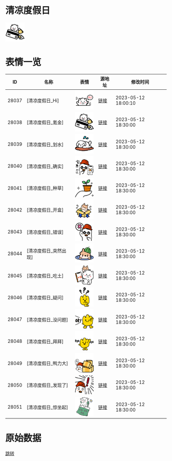 # 清凉度假日

<img src="./cover.png" height="60" alt="cover" />

# 表情一览

|ID|名称|表情|源地址|修改时间|
|----|----|----|----|----|
|28037|[清凉度假日_Hi]|<img src="./pic/028037_%5B清凉度假日_Hi%5D.png" height="60" alt="Hi"/>|[链接](https://i0.hdslb.com/bfs/garb/c01f725b7e3fa81624efd87e487c2cd39dcebb5f.png)|2023-05-12 18:00:10|
|28038|[清凉度假日_氪金]|<img src="./pic/028038_%5B清凉度假日_氪金%5D.png" height="60" alt="氪金"/>|[链接](https://i0.hdslb.com/bfs/garb/c4ed879b2ece96d123dd1cad73a5255e1aaab646.png)|2023-05-12 18:30:00|
|28039|[清凉度假日_划水]|<img src="./pic/028039_%5B清凉度假日_划水%5D.png" height="60" alt="划水"/>|[链接](https://i0.hdslb.com/bfs/garb/f26ea93a4668c7ceec3d9a949131d9463016031f.png)|2023-05-12 18:30:00|
|28040|[清凉度假日_确实]|<img src="./pic/028040_%5B清凉度假日_确实%5D.png" height="60" alt="确实"/>|[链接](https://i0.hdslb.com/bfs/garb/f3464555192de021d58b08df02aed7ad700d2886.png)|2023-05-12 18:30:00|
|28041|[清凉度假日_种草]|<img src="./pic/028041_%5B清凉度假日_种草%5D.png" height="60" alt="种草"/>|[链接](https://i0.hdslb.com/bfs/garb/9be599336e28d191ec1371ed42e3e4af33f8a006.png)|2023-05-12 18:30:00|
|28042|[清凉度假日_开盒]|<img src="./pic/028042_%5B清凉度假日_开盒%5D.png" height="60" alt="开盒"/>|[链接](https://i0.hdslb.com/bfs/garb/2ea7191c9e12298c539f69bed927ae6254c5e923.png)|2023-05-12 18:30:00|
|28043|[清凉度假日_错误]|<img src="./pic/028043_%5B清凉度假日_错误%5D.png" height="60" alt="错误"/>|[链接](https://i0.hdslb.com/bfs/garb/34304d18bb372bd35682e6f55830a71efe2b196f.png)|2023-05-12 18:30:00|
|28044|[清凉度假日_突然出现]|<img src="./pic/028044_%5B清凉度假日_突然出现%5D.png" height="60" alt="突然出现"/>|[链接](https://i0.hdslb.com/bfs/garb/65c18e525e0ab5cef0018391050f6687a0c53253.png)|2023-05-12 18:30:00|
|28045|[清凉度假日_吃土]|<img src="./pic/028045_%5B清凉度假日_吃土%5D.png" height="60" alt="吃土"/>|[链接](https://i0.hdslb.com/bfs/garb/ab9458b0668e9dd2db41bea409ecd69fac31fb8b.png)|2023-05-12 18:30:00|
|28046|[清凉度假日_疑问]|<img src="./pic/028046_%5B清凉度假日_疑问%5D.png" height="60" alt="疑问"/>|[链接](https://i0.hdslb.com/bfs/garb/67bef6e53d5edf15970ffa891abdc538f81ce176.png)|2023-05-12 18:30:00|
|28047|[清凉度假日_没问题]|<img src="./pic/028047_%5B清凉度假日_没问题%5D.png" height="60" alt="没问题"/>|[链接](https://i0.hdslb.com/bfs/garb/4d8682c6cd968f35f584e67c6ba9503248632280.png)|2023-05-12 18:30:00|
|28048|[清凉度假日_拜拜]|<img src="./pic/028048_%5B清凉度假日_拜拜%5D.png" height="60" alt="拜拜"/>|[链接](https://i0.hdslb.com/bfs/garb/57c3094faffdbb4cc61b447ef2cfc062ad36444c.png)|2023-05-12 18:30:00|
|28049|[清凉度假日_鸭力大]|<img src="./pic/028049_%5B清凉度假日_鸭力大%5D.png" height="60" alt="鸭力大"/>|[链接](https://i0.hdslb.com/bfs/garb/8c567bd33ad02eb9a2b5fc6c1bb9fbf5c381d736.png)|2023-05-12 18:30:00|
|28050|[清凉度假日_发现了]|<img src="./pic/028050_%5B清凉度假日_发现了%5D.png" height="60" alt="发现了"/>|[链接](https://i0.hdslb.com/bfs/garb/079b63a9af1d6248d706d95782c044038322dad2.png)|2023-05-12 18:30:00|
|28051|[清凉度假日_惊坐起]|<img src="./pic/028051_%5B清凉度假日_惊坐起%5D.png" height="60" alt="惊坐起"/>|[链接](https://i0.hdslb.com/bfs/garb/f91b88deb9c8b043e4e31cad734fcfc6680c5141.png)|2023-05-12 18:30:00|

# 原始数据

[跳转](./raw.json)

